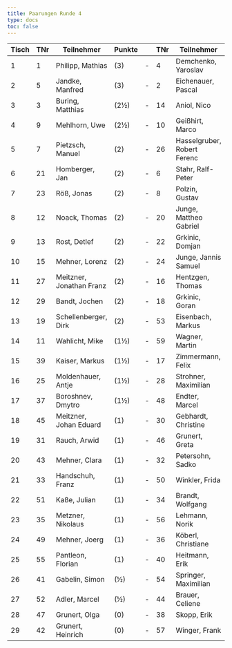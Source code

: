 ```yaml
---
title: Paarungen Runde 4
type: docs
toc: false
---
```


| Tisch | TNr | Teilnehmer                     | Punkte |   | TNr | Teilnehmer                     | Punkte | Ergebnis |
|-------|-----|--------------------------------|--------|---|-----|--------------------------------|--------|----------|
| 1     | 1   | Philipp, Mathias               | (3)    | - | 4   | Demchenko, Yaroslav           | (3)    | ½ - ½    |
| 2     | 5   | Jandke, Manfred                | (3)    | - | 2   | Eichenauer, Pascal             | (2½)   | 1 - 0    |
| 3     | 3   | Buring, Matthias               | (2½)   | - | 14  | Aniol, Nico                    | (2½)   | ½ - ½    |
| 4     | 9   | Mehlhorn, Uwe                  | (2½)   | - | 10  | Geißhirt, Marco                | (2½)   | 1 - 0    |
| 5     | 7   | Pietzsch, Manuel               | (2)    | - | 26  | Hasselgruber, Robert Ferenc    | (2½)   | 1 - 0    |
| 6     | 21  | Homberger, Jan                 | (2)    | - | 6   | Stahr, Ralf-Peter              | (2)    | 0 - 1    |
| 7     | 23  | Röß, Jonas                     | (2)    | - | 8   | Polzin, Gustav                 | (2)    | ½ - ½    |
| 8     | 12  | Noack, Thomas                  | (2)    | - | 20  | Junge, Mattheo Gabriel         | (2)    | 1 - 0    |
| 9     | 13  | Rost, Detlef                   | (2)    | - | 22  | Grkinic, Domjan                | (2)    | ½ - ½    |
| 10    | 15  | Mehner, Lorenz                 | (2)    | - | 24  | Junge, Jannis Samuel           | (2)    | 1 - 0    |
| 11    | 27  | Meitzner, Jonathan Franz       | (2)    | - | 16  | Hentzgen, Thomas               | (2)    | ½ - ½    |
| 12    | 29  | Bandt, Jochen                  | (2)    | - | 18  | Grkinic, Goran                 | (2)    | ½ - ½    |
| 13    | 19  | Schellenberger, Dirk           | (2)    | - | 53  | Eisenbach, Markus              | (2)    | 1 - 0    |
| 14    | 11  | Wahlicht, Mike                 | (1½)   | - | 59  | Wagner, Martin                 | (2)    | ½ - ½    |
| 15    | 39  | Kaiser, Markus                 | (1½)   | - | 17  | Zimmermann, Felix              | (1½)   | ½ - ½    |
| 16    | 25  | Moldenhauer, Antje             | (1½)   | - | 28  | Strohner, Maximilian           | (1½)   | 1 - 0    |
| 17    | 37  | Boroshnev, Dmytro              | (1½)   | - | 48  | Endter, Marcel                 | (1½)   | 1 - 0    |
| 18    | 45  | Meitzner, Johan Eduard         | (1)    | - | 30  | Gebhardt, Christine            | (1)    | 1 - 0    |
| 19    | 31  | Rauch, Arwid                   | (1)    | - | 46  | Grunert, Greta                 | (1)    | 1 - 0    |
| 20    | 43  | Mehner, Clara                  | (1)    | - | 32  | Petersohn, Sadko               | (1)    | 0 - 1    |
| 21    | 33  | Handschuh, Franz               | (1)    | - | 50  | Winkler, Frida                 | (1)    | 1 - 0    |
| 22    | 51  | Kaße, Julian                   | (1)    | - | 34  | Brandt, Wolfgang               | (1)    | ½ - ½    |
| 23    | 35  | Metzner, Nikolaus              | (1)    | - | 56  | Lehmann, Norik                 | (1)    | 1 - 0    |
| 24    | 49  | Mehner, Joerg                  | (1)    | - | 36  | Köberl, Christiane             | (1)    | 0 - 1    |
| 25    | 55  | Pantleon, Florian              | (1)    | - | 40  | Heitmann, Erik                 | (1)    | 0 - 1    |
| 26    | 41  | Gabelin, Simon                 | (½)    | - | 54  | Springer, Maximilian           | (½)    | 1 - 0    |
| 27    | 52  | Adler, Marcel                  | (½)    | - | 44  | Brauer, Celiene                | (½)    | 0 - 1    |
| 28    | 47  | Grunert, Olga                  | (0)    | - | 38  | Skopp, Erik                    | (0)    | 1 - 0    |
| 29    | 42  | Grunert, Heinrich              | (0)    | - | 57  | Winger, Frank                  | (0)    | 1 - 0    |

